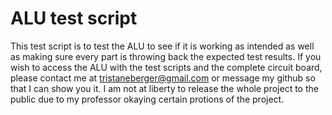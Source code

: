 # ALU test script
This test script is to test the ALU to see if it is working as intended as well as making sure every part is throwing back the expected test results.
If you wish to access the ALU with the test scripts and the complete circuit board, please contact me at tristaneberger@gmail.com or message my github so that I can show you it. I am not at liberty to release the whole project to the public due to my professor okaying certain protions of the project.
